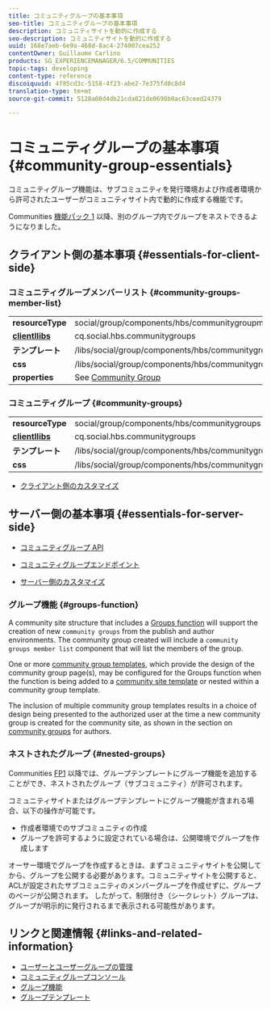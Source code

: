 ```yaml
---
title: コミュニティグループの基本事項
seo-title: コミュニティグループの基本事項
description: コミュニティサイトを動的に作成する
seo-description: コミュニティサイトを動的に作成する
uuid: 168e7aeb-6e9a-468d-8ac4-274007cea252
contentOwner: Guillaume Carlino
products: SG_EXPERIENCEMANAGER/6.5/COMMUNITIES
topic-tags: developing
content-type: reference
discoiquuid: 4f85cd3c-5158-4f23-abe2-7e375fd0c8d4
translation-type: tm+mt
source-git-commit: 5128a08d4db21cda821de0698b0ac63ceed24379

---
```



# コミュニティグループの基本事項 {#community-group-essentials}

コミュニティグループ機能は、サブコミュニティを発行環境および作成者環境から許可されたユーザーがコミュニティサイト内で動的に作成する機能です。

Communities [機能パック 1](deploy-communities.md#latestfeaturepack) 以降、別のグループ内でグループをネストできるようになりました。

## クライアント側の基本事項 {#essentials-for-client-side}

### コミュニティグループメンバーリスト {#community-groups-member-list}

<table>
 <tbody>
  <tr>
   <td> <strong>resourceType</strong></td>
   <td>social/group/components/hbs/communitygroupmemberlist</td>
  </tr>
  <tr>
   <td> <a href="clientlibs.md"><strong>clientllibs</strong></a></td>
   <td>cq.social.hbs.communitygroups</td>
  </tr>
  <tr>
   <td> <strong>テンプレート</strong></td>
   <td> /libs/social/group/components/hbs/communitygroupmemberlist/communitygroupmemberlist.hbs<br /> </td>
  </tr>
  <tr>
   <td> <strong>css</strong></td>
   <td> /libs/social/group/components/hbs/communitygroupmemberlist/clientlibs/memberList.css</td>
  </tr>
  <tr>
   <td><strong>properties</strong></td>
   <td>See <a href="creating-groups.md">Community Group</a></td>
  </tr>
 </tbody>
</table>

### コミュニティグループ {#community-groups}

<table>
 <tbody>
  <tr>
   <td> <strong>resourceType</strong></td>
   <td>social/group/components/hbs/communitygroups</td>
  </tr>
  <tr>
   <td> <a href="clientlibs.md"><strong>clientllibs</strong></a></td>
   <td>cq.social.hbs.communitygroups</td>
  </tr>
  <tr>
   <td> <strong>テンプレート</strong></td>
   <td> /libs/social/group/components/hbs/communitygroups/communitygroups.hbs<br /> </td>
  </tr>
  <tr>
   <td> <strong>css</strong></td>
   <td> /libs/social/group/components/hbs/communitygroupmemberlist/clientlibs/communitygroups.css</td>
  </tr>
 </tbody>
</table>

* [クライアント側のカスタマイズ](client-customize.md)

## サーバー側の基本事項 {#essentials-for-server-side}

* [コミュニティグループ API](https://helpx.adobe.com/experience-manager/6-5/sites/developing/using/reference-materials/javadoc/com/adobe/cq/social/group/client/api/package-summary.html)

* [コミュニティグループエンドポイント](https://helpx.adobe.com/experience-manager/6-5/sites/developing/using/reference-materials/javadoc/com/adobe/cq/social/group/client/endpoints/package-summary.html)

* [サーバー側のカスタマイズ](server-customize.md)

### グループ機能 {#groups-function}

A community site structure that includes a [Groups function](functions.md#groups-function) will support the creation of new `community groups` from the publish and author environments. The community group created will include a `community groups member list` component that will list the members of the group.

One or more [community group templates](tools-groups.md), which provide the design of the community group page(s), may be configured for the Groups function when the function is being added to a [community site template](sites.md) or nested within a community group template.

The inclusion of multiple community group templates results in a choice of design being presented to the authorized user at the time a new community group is created for the community site, as shown in the section on [community groups](creating-groups.md) for authors.

### ネストされたグループ {#nested-groups}

Communities [FP1](deploy-communities.md#latestfeaturepack) 以降では、グループテンプレートにグループ機能を追加することができ、ネストされたグループ（サブコミュニティ）が許可されます。

コミュニティサイトまたはグループテンプレートにグループ機能が含まれる場合、以下の操作が可能です。

* 作成者環境でのサブコミュニティの作成
* グループを許可するように設定されている場合は、公開環境でグループを作成します

オーサー環境でグループを作成するときは、まずコミュニティサイトを公開してから、グループを公開する必要があります。コミュニティサイトを公開すると、ACLが設定されたサブコミュニティのメンバーグループを作成せずに、グループのページが公開されます。 したがって、制限付き（シークレット）グループは、グループが明示的に発行されるまで表示される可能性があります。

## リンクと関連情報 {#links-and-related-information}

* [ユーザーとユーザーグループの管理](users.md)
* [コミュニティグループコンソール](groups.md)
* [グループ機能](functions.md#groups-function)
* [グループテンプレート](tools-groups.md)

